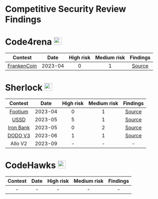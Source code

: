 # Competitive Security Review Findings

# Code4rena <img src="https://cdn-images-1.medium.com/v2/resize:fit:188/1*a5MrWd-dAKVTkB1KgF_E9w@2x.png" width=25 height=25>

| Contest | Date | High risk | Medium risk | Findings |
|:--:|:--:|:--:|:--:|:--:|
| [FrankenCoin](https://code4rena.com/reports/2023-04-frankencoin) | 2023-04 | 0 | 1 | [Source](https://github.com/Proxy1967/Security-Review-Findings/blob/main/Code4rena/Frankencoin.md) |

# Sherlock  <img src="https://audits.sherlock.xyz/_next/static/media/sherlock_logo.dc2b3290.svg" width=25 height=25>

| Contest | Date |High risk | Medium risk | Findings |
|:--:|:--:|:--:|:--:|:--:|
| [Footium](https://audits.sherlock.xyz/contests/71/report) | 2023-04 | 0 | 1 | [Source](https://github.com/Proxy1967/Security-Review-Findings/blob/main/Sherlock/Footium.md) |
| [USSD](https://audits.sherlock.xyz/contests/82/report) | 2023-05 | 5 | 1 | [Source](https://github.com/Proxy1967/Security-Review-Findings/blob/main/Sherlock/USSD.md) |
| [Iron Bank](https://audits.sherlock.xyz/contests/84/report) | 2023-05 | 0 | 2 | [Source](https://github.com/Proxy1967/Security-Review-Findings/blob/main/Sherlock/IronBank.md) |
| [DODO V3](https://audits.sherlock.xyz/contests/89/report) | 2023-06 | 1 | 1 | [Source](https://github.com/Proxy1967/Security-Review-Findings/blob/main/Sherlock/DODO_V3.md) |
| Allo V2 | 2023-09 | - | - | - |

# CodeHawks <img src="https://pbs.twimg.com/profile_images/1700276087320657920/TCQQve6f_400x400.jpg" width=25 height=25>

| Contest | Date | High risk | Medium risk | Findings |
|:--:|:--:|:--:|:--:|:--:|
| - | - | - | - | - |
